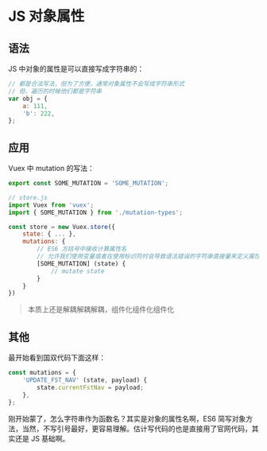 # JS 对象属性

## 语法

JS 中对象的属性是可以直接写成字符串的：

```js
// 都是合法写法，但为了方便，通常对象属性不会写成字符串形式
// 但，遍历的时候他们都是字符串
var obj = {
    a: 111,
    'b': 222,
};
```

## 应用

Vuex 中 mutation 的写法：

```js
export const SOME_MUTATION = 'SOME_MUTATION';

// store.js
import Vuex from 'vuex';
import { SOME_MUTATION } from './mutation-types';

const store = new Vuex.store({
    state: { ... },
    mutations: {
        // ES6 方括号中接收计算属性名
        // 允许我们使用变量或者在使用标识符时会导致语法错误的字符串直接量来定义属性
        [SOME_MUTATION] (state) {
            // mutate state
        }
    }
})
```

> 本质上还是解耦解耦解耦，组件化组件化组件化

## 其他

最开始看到国双代码下面这样：

```js
const mutations = {
    'UPDATE_FST_NAV' (state, payload) {
        state.currentFstNav = payload;
    },
};
```

刚开始蒙了，怎么字符串作为函数名？其实是对象的属性名啊，ES6 简写对象方法，当然，不写引号最好，更容易理解。估计写代码的也是直接用了官网代码，其实还是 JS 基础啊。
